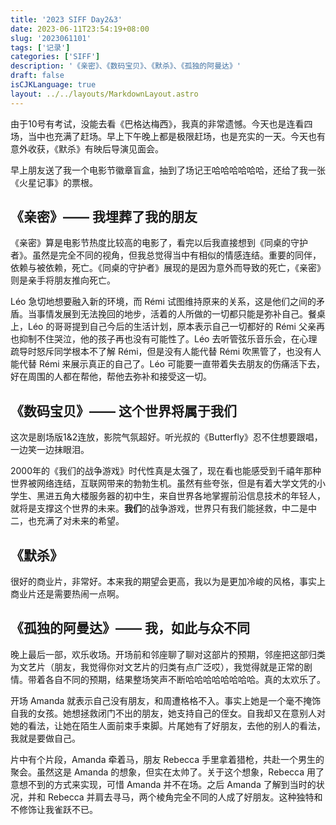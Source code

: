 ```yaml
---
title: '2023 SIFF Day2&3'
date: 2023-06-11T23:54:19+08:00
slug: '2023061101'
tags: ['记录']
categories: ['SIFF']
description: '《亲密》、《数码宝贝》、《默杀》、《孤独的阿曼达》'
draft: false
isCJKLanguage: true
layout: ../../layouts/MarkdownLayout.astro
---
```

由于10号有考试，没能去看《巴格达梅西》，我真的非常遗憾。今天也是连看四场，当中也充满了赶场。早上下午晚上都是极限赶场，也是充实的一天。今天也有意外收获，《默杀》有映后导演见面会。

早上朋友送了我一个电影节徽章盲盒，抽到了场记王哈哈哈哈哈哈，还给了我一张《火星记事》的票根。

## 《亲密》—— 我埋葬了我的朋友

《亲密》算是电影节热度比较高的电影了，看完以后我直接想到《同桌的守护者》。虽然是完全不同的视角，但我总觉得当中有相似的情感连结。重要的同伴，依赖与被依赖，死亡。《同桌的守护者》展现的是因为意外而导致的死亡，《亲密》则是亲手将朋友推向死亡。

Léo 急切地想要融入新的环境，而 Rémi 试图维持原来的关系，这是他们之间的矛盾。当事情发展到无法挽回的地步，活着的人所做的一切都只能是弥补自己。餐桌上，Léo 的哥哥提到自己今后的生活计划，原本表示自己一切都好的 Rémi 父亲再也抑制不住哭泣，他的孩子再也没有可能性了。Léo 去听管弦乐音乐会，在心理疏导时怒斥同学根本不了解 Rémi，但是没有人能代替 Rémi 吹黑管了，也没有人能代替 Rémi 来展示真正的自己了。Léo 可能要一直带着失去朋友的伤痛活下去，好在周围的人都在帮他，帮他去弥补和接受这一切。

## 《数码宝贝》—— 这个世界将属于我们

这次是剧场版1&2连放，影院气氛超好。听光叔的《Butterfly》忍不住想要跟唱，一边笑一边抹眼泪。

2000年的《我们的战争游戏》时代性真是太强了，现在看也能感受到千禧年那种世界被网络连结，互联网带来的勃勃生机。虽然有些夸张，但是有着大学文凭的小学生、黑进五角大楼服务器的初中生，来自世界各地掌握前沿信息技术的年轻人，就将是支撑这个世界的未来。**我们**的战争游戏，世界只有我们能拯救，中二是中二，也充满了对未来的希望。

## 《默杀》

很好的商业片，非常好。本来我的期望会更高，我以为是更加冷峻的风格，事实上商业片还是需要热闹一点啊。

## 《孤独的阿曼达》—— 我，如此与众不同

晚上最后一部，欢乐收场。开场前和邻座聊了聊对这部片的预期，邻座把这部归类为文艺片（朋友，我觉得你对文艺片的归类有点广泛哎），我觉得就是正常的剧情。带着各自不同的预期，结果整场笑声不断哈哈哈哈哈哈哈哈。真的太欢乐了。

开场 Amanda 就表示自己没有朋友，和周遭格格不入。事实上她是一个毫不掩饰自我的女孩。她想拯救闭门不出的朋友，她支持自己的侄女。自我却又在意别人对她的看法，让她在陌生人面前束手束脚。片尾她有了好朋友，去他的别人的看法，我就是要做自己。

片中有个片段，Amanda 牵着马，朋友 Rebecca 手里拿着猎枪，共赴一个男生的聚会。虽然这是 Amanda 的想象，但实在太帅了。关于这个想象，Rebecca 用了意想不到的方式来实现，可惜 Amanda 并不在场。之后 Amanda 了解到当时的状况，并和 Rebecca 并肩去寻马，两个棱角完全不同的人成了好朋友。这种独特和不修饰让我雀跃不已。
